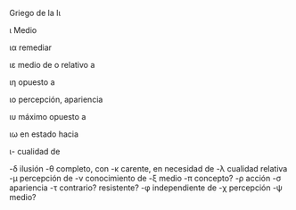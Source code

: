 Griego de la Ιι

ι Medio

ια remediar

ιε medio de o relativo a

ιη opuesto a

ιο percepción, apariencia

ιυ máximo opuesto a 

ιω en estado hacia

ι- cualidad de

-δ ilusión
-θ completo, con
-κ carente, en necesidad de
-λ cualidad relativa
-μ percepción de
-ν conocimiento de
-ξ medio
-π concepto?
-ρ acción
-σ apariencia
-τ contrario? resistente?
-φ independiente de 
-χ percepción
-ψ medio?